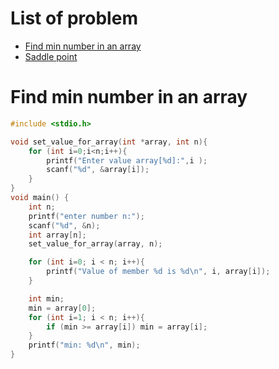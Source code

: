 # List of problem
* [Find min number in an array](Beginner%20level.md#find-min-number-in-an-array)
* [Saddle point](saddle%point)
# Find min number in an array

```c
#include <stdio.h>

void set_value_for_array(int *array, int n){
	for (int i=0;i<n;i++){
		printf("Enter value array[%d]:",i );
		scanf("%d", &array[i]);
	}
}
void main() {
	int n;
	printf("enter number n:");
	scanf("%d", &n);
	int array[n];
	set_value_for_array(array, n);

	for (int i=0; i < n; i++){
		printf("Value of member %d is %d\n", i, array[i]);
	}

    int min;
    min = array[0];
    for (int i=1; i < n; i++){
        if (min >= array[i]) min = array[i];
	}
    printf("min: %d\n", min);
}
```
